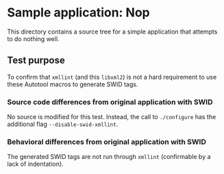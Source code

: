 # Sample application: Nop

This directory contains a source tree for a simple application that attempts to do nothing well.


## Test purpose

To confirm that `xmllint` (and this `libxml2`) is not a hard requirement to use these Autotool macros to generate SWID tags.


### Source code differences from original application with SWID

No source is modified for this test.  Instead, the call to `./configure` has the additional flag `--disable-swid-xmllint`.


### Behavioral differences from original application with SWID

The generated SWID tags are not run through `xmllint` (confirmable by a lack of indentation).
